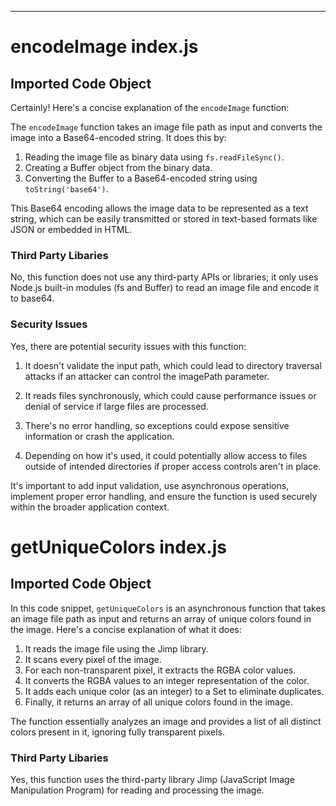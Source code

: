 
  
  
  
  
  
  
  
  

---
# encodeImage index.js
## Imported Code Object
Certainly! Here's a concise explanation of the `encodeImage` function:

The `encodeImage` function takes an image file path as input and converts the image into a Base64-encoded string. It does this by:

1. Reading the image file as binary data using `fs.readFileSync()`.
2. Creating a Buffer object from the binary data.
3. Converting the Buffer to a Base64-encoded string using `toString('base64')`.

This Base64 encoding allows the image data to be represented as a text string, which can be easily transmitted or stored in text-based formats like JSON or embedded in HTML.

### Third Party Libaries

No, this function does not use any third-party APIs or libraries; it only uses Node.js built-in modules (fs and Buffer) to read an image file and encode it to base64.

### Security Issues

Yes, there are potential security issues with this function:

1. It doesn't validate the input path, which could lead to directory traversal attacks if an attacker can control the imagePath parameter.

2. It reads files synchronously, which could cause performance issues or denial of service if large files are processed.

3. There's no error handling, so exceptions could expose sensitive information or crash the application.

4. Depending on how it's used, it could potentially allow access to files outside of intended directories if proper access controls aren't in place.

It's important to add input validation, use asynchronous operations, implement proper error handling, and ensure the function is used securely within the broader application context.

# getUniqueColors index.js
## Imported Code Object
In this code snippet, `getUniqueColors` is an asynchronous function that takes an image file path as input and returns an array of unique colors found in the image. Here's a concise explanation of what it does:

1. It reads the image file using the Jimp library.
2. It scans every pixel of the image.
3. For each non-transparent pixel, it extracts the RGBA color values.
4. It converts the RGBA values to an integer representation of the color.
5. It adds each unique color (as an integer) to a Set to eliminate duplicates.
6. Finally, it returns an array of all unique colors found in the image.

The function essentially analyzes an image and provides a list of all distinct colors present in it, ignoring fully transparent pixels.

### Third Party Libaries

Yes, this function uses the third-party library Jimp (JavaScript Image Manipulation Program) for reading and processing the image.

  
  
  
  
